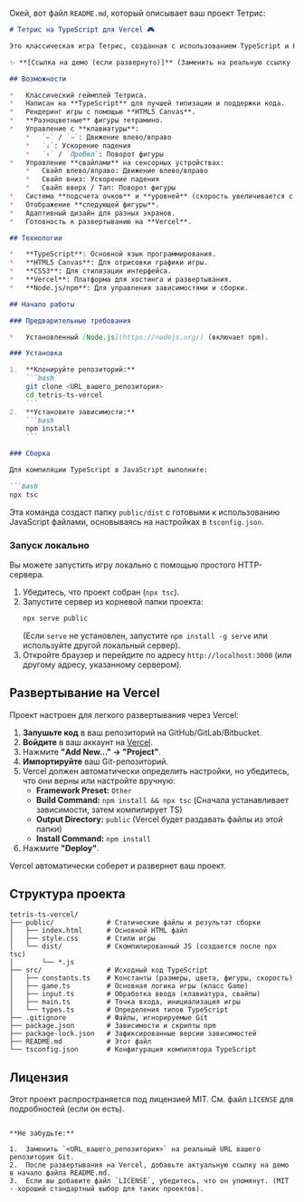 Окей, вот файл `README.md`, который описывает ваш проект Тетрис:

```markdown
# Тетрис на TypeScript для Vercel 🎮

Это классическая игра Тетрис, созданная с использованием TypeScript и HTML Canvas. Проект включает управление как с клавиатуры, так и с помощью свайпов на мобильных устройствах, и настроен для легкого развертывания на платформе Vercel.

✨ **[Ссылка на демо (если развернуто)]** (Заменить на реальную ссылку после развертывания)

## Возможности

*   Классический геймплей Тетриса.
*   Написан на **TypeScript** для лучшей типизации и поддержки кода.
*   Рендеринг игры с помощью **HTML5 Canvas**.
*   **Разноцветные** фигуры тетрамино.
*   Управление с **клавиатуры**:
    *   `←` / `→`: Движение влево/вправо
    *   `↓`: Ускорение падения
    *   `↑` / `Пробел`: Поворот фигуры
*   Управление **свайпами** на сенсорных устройствах:
    *   Свайп влево/вправо: Движение влево/вправо
    *   Свайп вниз: Ускорение падения
    *   Свайп вверх / Тап: Поворот фигуры
*   Система **подсчета очков** и **уровней** (скорость увеличивается с уровнем).
*   Отображение **следующей фигуры**.
*   Адаптивный дизайн для разных экранов.
*   Готовность к развертыванию на **Vercel**.

## Технологии

*   **TypeScript**: Основной язык программирования.
*   **HTML5 Canvas**: Для отрисовки графики игры.
*   **CSS3**: Для стилизации интерфейса.
*   **Vercel**: Платформа для хостинга и развертывания.
*   **Node.js/npm**: Для управления зависимостями и сборки.

## Начало работы

### Предварительные требования

*   Установленный [Node.js](https://nodejs.org/) (включает npm).

### Установка

1.  **Клонируйте репозиторий:**
    ```bash
    git clone <URL_вашего_репозитория>
    cd tetris-ts-vercel
    ```
2.  **Установите зависимости:**
    ```bash
    npm install
    ```

### Сборка

Для компиляции TypeScript в JavaScript выполните:

```bash
npx tsc
```

Эта команда создаст папку `public/dist` с готовыми к использованию JavaScript файлами, основываясь на настройках в `tsconfig.json`.

### Запуск локально

Вы можете запустить игру локально с помощью простого HTTP-сервера.

1.  Убедитесь, что проект собран (`npx tsc`).
2.  Запустите сервер из корневой папки проекта:
    ```bash
    npx serve public
    ```
    (Если `serve` не установлен, запустите `npm install -g serve` или используйте другой локальный сервер).
3.  Откройте браузер и перейдите по адресу `http://localhost:3000` (или другому адресу, указанному сервером).

## Развертывание на Vercel

Проект настроен для легкого развертывания через Vercel:

1.  **Запушьте код** в ваш репозиторий на GitHub/GitLab/Bitbucket.
2.  **Войдите** в ваш аккаунт на [Vercel](https://vercel.com/).
3.  Нажмите **"Add New..." -> "Project"**.
4.  **Импортируйте** ваш Git-репозиторий.
5.  Vercel должен автоматически определить настройки, но убедитесь, что они верны или настройте вручную:
    *   **Framework Preset:** `Other`
    *   **Build Command:** `npm install && npx tsc` (Сначала устанавливает зависимости, затем компилирует TS)
    *   **Output Directory:** `public` (Vercel будет раздавать файлы из этой папки)
    *   **Install Command:** `npm install`
6.  Нажмите **"Deploy"**.

Vercel автоматически соберет и развернет ваш проект.

## Структура проекта

```
tetris-ts-vercel/
├── public/             # Статические файлы и результат сборки
│   ├── index.html      # Основной HTML файл
│   ├── style.css       # Стили игры
│   └── dist/           # Скомпилированный JS (создается после npx tsc)
│       └── *.js
├── src/                # Исходный код TypeScript
│   ├── constants.ts    # Константы (размеры, цвета, фигуры, скорость)
│   ├── game.ts         # Основная логика игры (класс Game)
│   ├── input.ts        # Обработка ввода (клавиатура, свайпы)
│   ├── main.ts         # Точка входа, инициализация игры
│   └── types.ts        # Определения типов TypeScript
├── .gitignore          # Файлы, игнорируемые Git
├── package.json        # Зависимости и скрипты npm
├── package-lock.json   # Зафиксированные версии зависимостей
├── README.md           # Этот файл
└── tsconfig.json       # Конфигурация компилятора TypeScript
```

## Лицензия

Этот проект распространяется под лицензией MIT. См. файл `LICENSE` для подробностей (если он есть).
```

**Не забудьте:**

1.  Заменить `<URL_вашего_репозитория>` на реальный URL вашего репозитория Git.
2.  После развертывания на Vercel, добавьте актуальную ссылку на демо в начало файла README.md.
3.  Если вы добавите файл `LICENSE`, убедитесь, что он упомянут. (MIT - хороший стандартный выбор для таких проектов).
